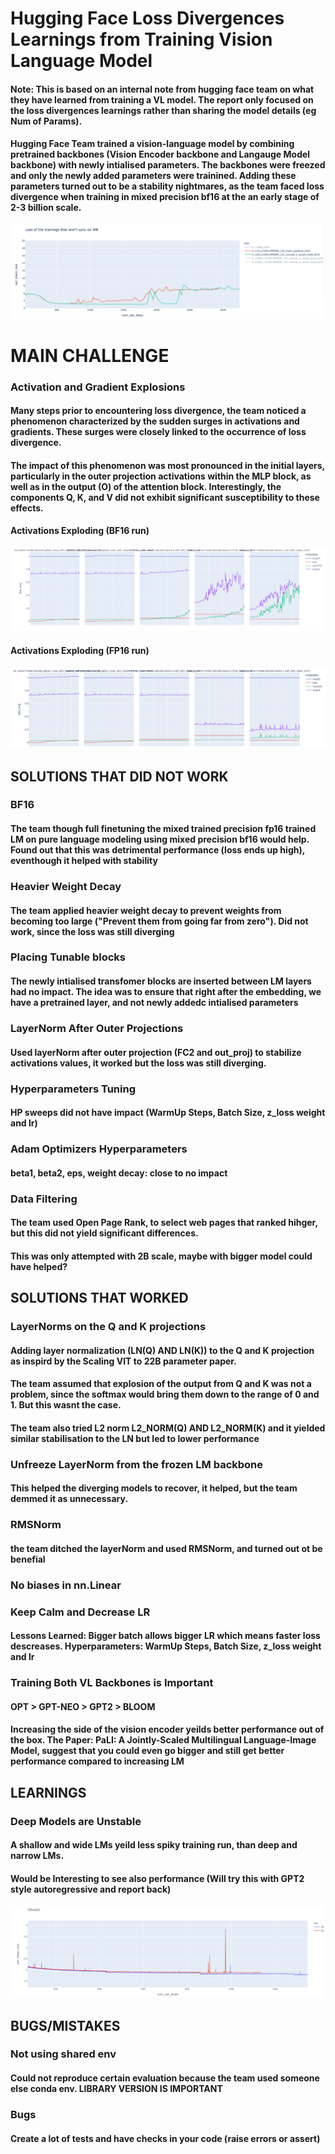 # Hugging Face Loss Divergences Learnings from Training Vision Language Model

#### Note: This is based on an internal note from hugging face team on what they have learned from training a VL model. The report only focused on the loss divergences learnings rather than sharing the model details (eg Num of Params).  

#### Hugging Face Team trained a vision-language model by combining pretrained backbones (Vision Encoder backbone and  Langauge Model backbone) with newly intialised parameters. The backbones were freezed and only the newly added parameters were trainined. Adding these parameters turned out to be a stability nightmares, as the team faced loss divergence when training in mixed precision bf16 at the an early stage of 2-3 billion scale. 


![Alt text](../assets/hugging_face_loss_divergence.png)

# MAIN CHALLENGE

### Activation and Gradient Explosions 

#### Many steps prior to encountering loss divergence, the team noticed a phenomenon characterized by the sudden surges in activations and gradients. These surges were closely linked to the occurrence of loss divergence. 

#### The impact of this phenomenon was most pronounced in the initial layers, particularly in the outer projection activations within the MLP block, as well as in the output (O) of the attention block. Interestingly, the components Q, K, and V did not exhibit significant susceptibility to these effects.

#### Activations Exploding (BF16 run)
![Alt text](../assets/BF16.png)

#### Activations Exploding (FP16 run)
![Alt text](../assets/FP16.png)

## SOLUTIONS THAT DID NOT WORK

### BF16
#### The team though full finetuning the mixed trained precision fp16 trained LM on pure language modeling using mixed precision bf16 would help. Found out that this was detrimental performance (loss ends up high), eventhough it helped with stability

### Heavier Weight Decay
#### The team applied heavier weight decay to prevent weights from becoming too large ("Prevent them from going far from zero"). Did not work, since the loss was still diverging

### Placing Tunable blocks
#### The newly intialised transfomer blocks are inserted between LM layers had no impact. The idea was to ensure that right after the embedding, we have a pretrained layer, and not newly addedc intialised parameters 

### LayerNorm After Outer Projections
#### Used layerNorm after outer projection (FC2 and out_proj) to stabilize activations values, it worked but the loss was still diverging.

### Hyperparameters Tuning
#### HP sweeps did not have impact (WarmUp Steps, Batch Size, z_loss weight and lr)

### Adam Optimizers Hyperparameters
#### beta1, beta2, eps, weight decay: close to no impact 

### Data Filtering
#### The team used Open Page Rank, to select web pages that ranked hihger, but this did not yield significant differences. 
#### This was only attempted with 2B scale, maybe with bigger model could have helped?


## SOLUTIONS THAT WORKED 

### LayerNorms on the Q and K projections
#### Adding layer normalization (LN(Q) AND LN(K)) to the Q and K projection as inspird by the Scaling VIT to 22B parameter paper. 
#### The team assumed that explosion of the output from Q and K was not a problem, since the softmax would bring them down to the range of 0 and 1. But this wasnt the case.
#### The team also tried L2 norm L2_NORM(Q) AND L2_NORM(K) and it yielded similar stabilisation to the LN but led to lower performance

### Unfreeze LayerNorm from the frozen LM backbone 
#### This helped the diverging models to recover, it helped, but the team demmed it as unnecessary. 

### RMSNorm
#### the team ditched the layerNorm and used RMSNorm, and turned out ot be benefial

### No biases in nn.Linear

### Keep Calm and Decrease LR
#### Lessons Learned: Bigger batch allows bigger LR which means faster loss descreases. Hyperparameters: WarmUp Steps, Batch Size, z_loss weight and lr

### Training Both VL Backbones is Important
#### OPT > GPT-NEO > GPT2 > BLOOM
#### Increasing the side of the vision encoder yeilds better performance out of the box. The Paper: PaLI: A Jointly-Scaled Multilingual Language-Image Model, suggest that you could even go bigger and still get better performance compared to increasing LM


## LEARNINGS

### Deep Models are Unstable
#### A shallow and wide LMs yeild less spiky training run, than deep and narrow  LMs. 
#### Would be Interesting to see also performance (Will try this with GPT2 style autoregressive and report back)
![Alt text](../assets/deep_narrow.png)

## BUGS/MISTAKES

### Not using shared env
#### Could not reproduce certain evaluation because the team used someone else conda env. LIBRARY VERSION IS IMPORTANT 

### Bugs
#### Create a lot of tests and have checks in your code (raise errors or assert)







